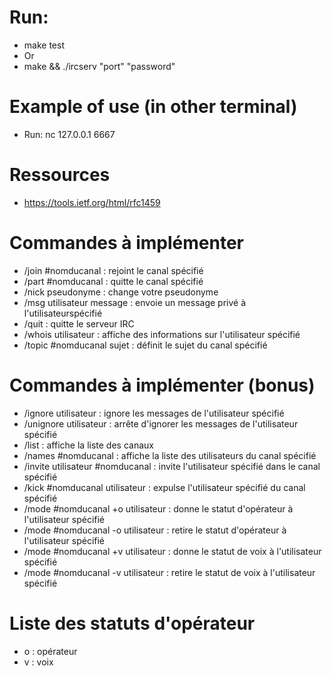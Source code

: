 # Run:
- make test
- Or
- make && ./ircserv "port" "password"

# Example of use (in other terminal)
- Run: nc 127.0.0.1 6667

# Ressources
- https://tools.ietf.org/html/rfc1459

# Commandes à implémenter
- /join #nomducanal : rejoint le canal spécifié
- /part #nomducanal : quitte le canal spécifié
- /nick pseudonyme : change votre pseudonyme
- /msg utilisateur message : envoie un message privé à l'utilisateurspécifié
- /quit : quitte le serveur IRC
- /whois utilisateur : affiche des informations sur l'utilisateur spécifié
- /topic #nomducanal sujet : définit le sujet du canal spécifié

# Commandes à implémenter (bonus)
- /ignore utilisateur : ignore les messages de l'utilisateur spécifié
- /unignore utilisateur : arrête d'ignorer les messages de l'utilisateur spécifié
- /list : affiche la liste des canaux
- /names #nomducanal : affiche la liste des utilisateurs du canal spécifié
- /invite utilisateur #nomducanal : invite l'utilisateur spécifié dans le canal spécifié
- /kick #nomducanal utilisateur : expulse l'utilisateur spécifié du canal spécifié
- /mode #nomducanal +o utilisateur : donne le statut d'opérateur à l'utilisateur spécifié
- /mode #nomducanal -o utilisateur : retire le statut d'opérateur à l'utilisateur spécifié
- /mode #nomducanal +v utilisateur : donne le statut de voix à l'utilisateur spécifié
- /mode #nomducanal -v utilisateur : retire le statut de voix à l'utilisateur spécifié

# Liste des statuts d'opérateur
- o : opérateur
- v : voix
